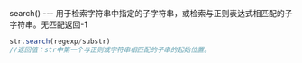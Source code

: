 search() --- 用于检索字符串中指定的子字符串，或检索与正则表达式相匹配的子字符串。无匹配返回-1

```js
str.search(regexp/substr)  
//返回值：str中第一个与正则或字符串相匹配的子串的起始位置。
```

